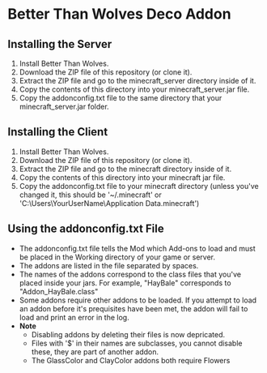 # Better Than Wolves Deco Addon

## Installing the Server
1. Install Better Than Wolves.
2. Download the ZIP file of this repository (or clone it).
3. Extract the ZIP file and go to the minecraft_server directory inside of it.
4. Copy the contents of this directory into your minecraft_server.jar file.
5. Copy the addonconfig.txt file to the same directory that your minecraft_server.jar folder.

## Installing the Client
1. Install Better Than Wolves.
2. Download the ZIP file of this repository (or clone it).
3. Extract the ZIP file and go to the minecraft directory inside of it.
4. Copy the contents of this directory into your minecraft jar file.
5. Copy the addonconfig.txt file to your minecraft directory (unless you've changed it, this should be '~/.minecraft' or 'C:\Users\YourUserName\Application Data\.minecraft')

## Using the addonconfig.txt File
* The addonconfig.txt file tells the Mod which Add-ons to load and must be placed in the Working directory of your game or server.
* The addons are listed in the file separated by spaces.
* The names of the addons correspond to the class files that you've placed inside your jars.  For example, "HayBale" corresponds to "Addon_HayBale.class"
* Some addons require other addons to be loaded.  If you attempt to load an addon before it's prequisites have been met, the addon will fail to load and print an error in the log.
* __Note__
  * Disabling addons by deleting their files is now depricated.
  * Files with '$' in their names are subclasses, you cannot disable these, they are part of another addon.
  * The GlassColor and ClayColor addons both require Flowers

